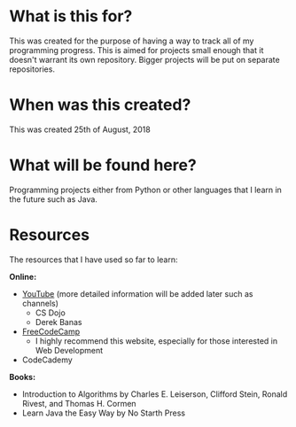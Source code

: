 # What is this for?

This was created for the purpose of having a way to track all of my programming progress. This is aimed for projects small enough that it doesn't warrant its own repository. Bigger projects will be put on separate repositories.

# When was this created?

This was created 25th of August, 2018

# What will be found here?

Programming projects either from Python or other languages that I learn in the future such as Java.

# Resources

The resources that I have used so far to learn:

**Online:**
* [YouTube](www.youtube.com) (more detailed information will be added later such as channels)
  * CS Dojo
  * Derek Banas
* [FreeCodeCamp](https://learn.freecodecamp.org)
  * I highly recommend this website, especially for those interested in Web Development
* CodeCademy

**Books:**
* Introduction to Algorithms by Charles E. Leiserson, Clifford Stein, Ronald Rivest, and Thomas H. Cormen
* Learn Java the Easy Way by No Starth Press

